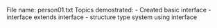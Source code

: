 File name: person01.txt
Topics demostrated:
    - Created basic interface
    - interface extends interface
    - structure type system using interface